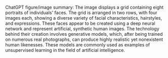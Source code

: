 ChatGPT figure/image summary: The image displays a grid containing eight portraits of individuals' faces. The grid is arranged in two rows, with four images each, showing a diverse variety of facial characteristics, hairstyles, and expressions. These faces appear to be created using a deep neural network and represent artificial, synthetic human images. The technology behind their creation involves generative models, which, after being trained on numerous real photographs, can produce highly realistic yet nonexistent human likenesses. These models are commonly used as examples of unsupervised learning in the field of artificial intelligence.